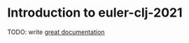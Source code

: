 # Introduction to euler-clj-2021

TODO: write [great documentation](http://jacobian.org/writing/what-to-write/)
